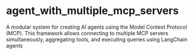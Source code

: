 # agent_with_multiple_mcp_servers
A modular system for creating AI agents using the Model Context Protocol (MCP). This framework allows connecting to multiple MCP servers simultaneously, aggregating tools, and executing queries using LangChain agents
